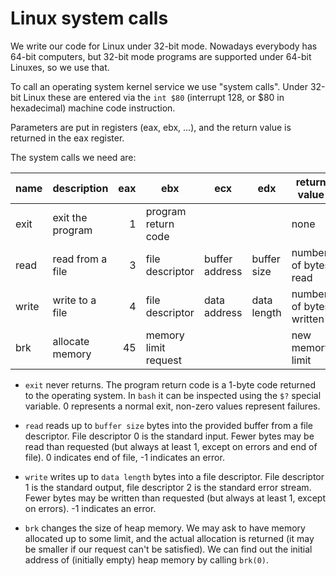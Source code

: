 # Linux system calls

We write our code for Linux under 32-bit mode. Nowadays everybody has 64-bit computers, but
32-bit mode programs are supported under 64-bit Linuxes, so we use that.

To call an operating system kernel service we use "system calls". Under 32-bit Linux these
are entered via the `int $80` (interrupt 128, or $80 in hexadecimal) machine code instruction.

Parameters are put in registers (eax, ebx, ...), and the return value is returned in the eax register.

The system calls we need are:

| name | description | eax | ebx | ecx | edx | return value
| ---- | ----------- | --: | --- | --- | --- | ------------
| exit | exit the program | 1 | program return code | | | none
| read | read from a file | 3 | file descriptor | buffer address | buffer size | number of bytes read
| write | write to a file | 4 | file descriptor | data address | data length | number of bytes written
| brk | allocate memory | 45 | memory limit request | | | new memory limit

* `exit` never returns. The program return code is a 1-byte code returned to the operating
  system. In `bash` it can be inspected using the `$?` special variable. 0 represents
  a normal exit, non-zero values represent failures.

* `read` reads up to `buffer size` bytes into the provided buffer from a file descriptor.
  File descriptor 0 is the standard input. Fewer bytes may be read than requested (but
  always at least 1, except on errors and end of file). 0 indicates end of file, -1 indicates
  an error.

* `write` writes up to `data length` bytes into a file descriptor. File descriptor 1 is the
  standard output, file descriptor 2 is the standard error stream. Fewer bytes may be written
  than requested (but always at least 1, except on errors). -1 indicates an error.

* `brk` changes the size of heap memory. We may ask to have memory allocated
  up to some limit, and the actual allocation is returned (it may be smaller if our request
  can't be satisfied). We can find out the initial address of (initially empty) heap memory
  by calling `brk(0)`.
